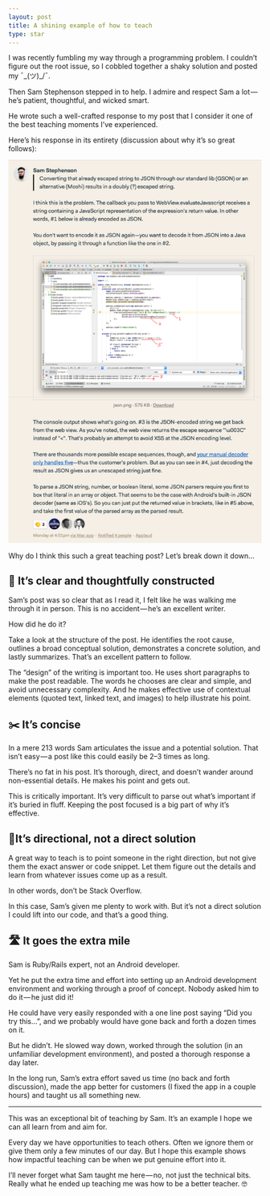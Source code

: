 ```yaml
---
layout: post
title: A shining example of how to teach
type: star
---
```


I was recently fumbling my way through a programming problem. I couldn’t figure out the root issue, so I cobbled together a shaky solution and posted my ¯\_(ツ)_/¯.

Then Sam Stephenson stepped in to help. I admire and respect Sam a lot — he’s patient, thoughtful, and wicked smart.

He wrote such a well-crafted response to my post that I consider it one of the best teaching moments I’ve experienced.

Here’s his response in its entirety (discussion about why it’s so great follows):

<img src="/assets/teach1.png">

Why do I think this such a great teaching post? Let’s break down it down…

## 🤔 It’s clear and thoughtfully constructed

Sam’s post was so clear that as I read it, I felt like he was walking me through it in person. This is no accident — he’s an excellent writer.

How did he do it?

Take a look at the structure of the post. He identifies the root cause, outlines a broad conceptual solution, demonstrates a concrete solution, and lastly summarizes. That’s an excellent pattern to follow.

The “design” of the writing is important too. He uses short paragraphs to make the post readable. The words he chooses are clear and simple, and avoid unnecessary complexity. And he makes effective use of contextual elements (quoted text, linked text, and images) to help illustrate his point.

## ✂️ It’s concise

In a mere 213 words Sam articulates the issue and a potential solution. That isn’t easy — a post like this could easily be 2–3 times as long.

There’s no fat in his post. It’s thorough, direct, and doesn’t wander around non-essential details. He makes his point and gets out.

This is critically important. It’s very difficult to parse out what’s important if it’s buried in fluff. Keeping the post focused is a big part of why it’s effective.

## 🚦It’s directional, not a direct solution

A great way to teach is to point someone in the right direction, but not give them the exact answer or code snippet. Let them figure out the details and learn from whatever issues come up as a result.

In other words, don’t be Stack Overflow.

In this case, Sam’s given me plenty to work with. But it’s not a direct solution I could lift into our code, and that’s a good thing.

## 🛣 It goes the extra mile

Sam is Ruby/Rails expert, not an Android developer.

Yet he put the extra time and effort into setting up an Android development environment and working through a proof of concept. Nobody asked him to do it — he just did it!

He could have very easily responded with a one line post saying “Did you try this…”, and we probably would have gone back and forth a dozen times on it.

But he didn’t. He slowed way down, worked through the solution (in an unfamiliar development environment), and posted a thorough response a day later.

In the long run, Sam’s extra effort saved us time (no back and forth discussion), made the app better for customers (I fixed the app in a couple hours) and taught us all something new.

---

This was an exceptional bit of teaching by Sam. It’s an example I hope we can all learn from and aim for.

Every day we have opportunities to teach others. Often we ignore them or give them only a few minutes of our day. But I hope this example shows how impactful teaching can be when we put genuine effort into it.

I’ll never forget what Sam taught me here — no, not just the technical bits. Really what he ended up teaching me was how to be a better teacher. 🤓
